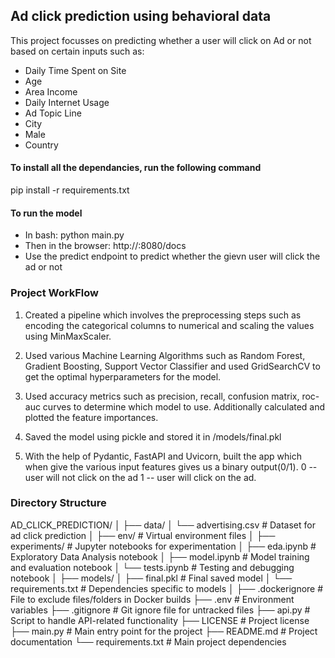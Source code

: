 ## Ad click prediction using behavioral data

This project focusses on predicting whether a user will click on Ad or not based on certain inputs such as:

- Daily Time Spent on Site	
- Age
- Area Income
- Daily Internet Usage	
- Ad Topic Line	
- City
- Male
- Country

#### To install all the dependancies, run the following command
pip install -r requirements.txt

#### To run the model
- In bash: python main.py
- Then in the browser: http://<your-ip-address>:8080/docs
- Use the predict endpoint to predict whether the gievn user will click the ad or not 

### Project WorkFlow

1. Created a pipeline which involves the preprocessing steps such as encoding the categorical columns to numerical and scaling the values using MinMaxScaler.

2. Used various Machine Learning Algorithms such as Random Forest, Gradient Boosting, Support Vector Classifier and used GridSearchCV to get the optimal hyperparameters for the model.

3. Used accuracy metrics such as precision, recall, confusion matrix, roc-auc curves to determine which model to use. Additionally calculated and plotted the feature importances.

4. Saved the model using pickle and stored it in /models/final.pkl

5. With the help of Pydantic, FastAPI and Uvicorn, built the app which when give the various input features gives us a binary output(0/1). 
0 -- user will not click on the ad
1 -- user will click on the ad.


### Directory Structure

AD_CLICK_PREDICTION/
│
├── data/
│   └── advertising.csv    # Dataset for ad click prediction
│
├── env/                   # Virtual environment files 
│
├── experiments/           # Jupyter notebooks for experimentation
│   ├── eda.ipynb          # Exploratory Data Analysis notebook
│   ├── model.ipynb        # Model training and evaluation notebook
│   └── tests.ipynb        # Testing and debugging notebook
│
├── models/
│   ├── final.pkl          # Final saved model 
│   └── requirements.txt   # Dependencies specific to models
│
├── .dockerignore          # File to exclude files/folders in Docker builds
├── .env                   # Environment variables
├── .gitignore             # Git ignore file for untracked files
├── api.py                 # Script to handle API-related functionality
├── LICENSE                # Project license
├── main.py                # Main entry point for the project
├── README.md              # Project documentation
└── requirements.txt       # Main project dependencies
